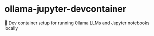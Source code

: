 # ollama-jupyter-devcontainer
🐳 Dev container setup for running Ollama LLMs and Jupyter notebooks locally
